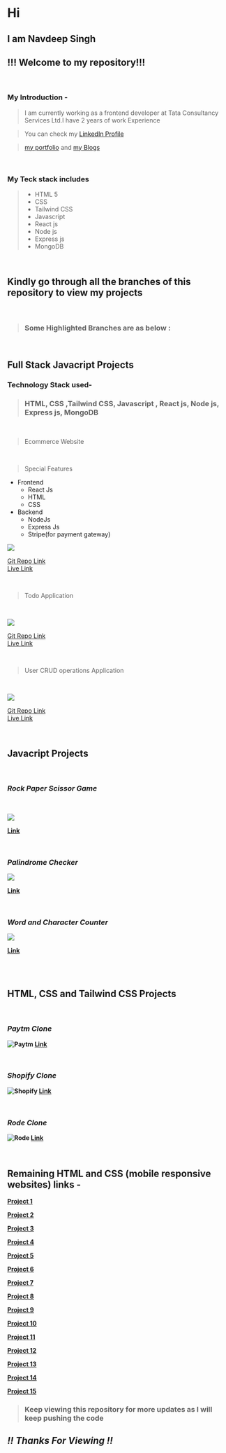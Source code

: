 # Hi 
##  I am <strong>Navdeep Singh </strong>

## !!! Welcome to my repository!!!
<br/>

### My Introduction -

>  I am currently working as a frontend developer at Tata Consultancy Services Ltd.I have 2 years of work Experience

> You can check my [LinkedIn Profile](https://www.linkedin.com/in/navdeep-singh-a9112313b/) 

> [my portfolio](https://navdeep-portfolio.netlify.app/) and [my Blogs](https://navdeep167.hashnode.dev/)

<br/>

### My Teck stack includes 


 > - HTML 5 
> - CSS 
> - Tailwind CSS
> - Javascript
> -  React js 
> -  Node js
> - Express js
> - MongoDB



<br/>

## Kindly  go through all the branches of this repository to view my projects
<br>

> ###  Some Highlighted Branches are as below :

<br>

##  <strong>Full Stack Javacript Projects</strong> 

### Technology Stack used-
> ###  HTML, CSS ,Tailwind CSS,  Javascript , React js, Node js, Express js, MongoDB

<br>

> Ecommerce Website

<br>

> Special Features

- Frontend
    - React Js
    - HTML
    - CSS
- Backend
    - NodeJs
    - Express Js
    - Stripe(for payment gateway)


![](./assets/SinghMobiles.PNG)

[Git Repo Link](https://github.com/NavdeepSingh16-98/ExpressQ9)
<br>
[Live Link](https://navdeep-ecommerce.netlify.app/)

<br>

> Todo Application

<br>

![](./assets/TodoSc.png)

[Git Repo Link](https://github.com/NavdeepSingh16-98/TodoAppFull)
<br>
[Live Link](https://navdeep-todo.netlify.app/signup)

<br>

> User CRUD operations Application

<br>

![](./assets/user-crud.png)

[Git Repo Link](https://github.com/NavdeepSingh16-98/iNeuronFulllStackJavascriptAssignments/tree/user-crud)
<br>
[Live Link](https://navdeep-user-crud.netlify.app/)

<br>

##  <strong>Javacript Projects</strong> 

<br>

### <em><strong> Rock Paper Scissor Game</em>
<br>

![](./assets/RockPaperScissor.png)

[Link](https://github.com/NavdeepSingh16-98/iNeuronFulllStackJavascriptAssignments/tree/rock-paper-scissor)

<br>

###   <em><strong>Palindrome Checker</strong></em>

![](./assets/palindrome.png)

<strong>[Link](https://github.com/NavdeepSingh16-98/iNeuronFulllStackJavascriptAssignments/tree/palindrome)

<br>


### <em><strong> Word and Character Counter</strong></em>

![](./assets/wordCount.png)

[Link](https://github.com/NavdeepSingh16-98/iNeuronFulllStackJavascriptAssignments/tree/wordcount)


<br>
<br>

## <strong> HTML, CSS and Tailwind CSS Projects</strong>

<br>

### <em><strong> Paytm Clone</strong></em>


![Paytm](./assets/MultiPaytm.png)
[Link](https://github.com/NavdeepSingh16-98/iNeuronFulllStackJavascriptAssignments/tree/paytm-clone)

<br>

### <em><strong> Shopify Clone </strong></em>


![Shopify](./assets/multiShopify.png)
[Link](https://github.com/NavdeepSingh16-98/iNeuronFulllStackJavascriptAssignments/tree/shopify-clone)


<br>

### <em><strong> Rode Clone </strong></em>


![Rode](./assets/multiRode.png)
[Link](https://github.com/NavdeepSingh16-98/iNeuronFulllStackJavascriptAssignments/tree/rode-clone)

<br>

## <strong>Remaining HTML and CSS (mobile responsive websites) links -</strong> 


[Project 1](https://github.com/NavdeepSingh16-98/iNeuronFulllStackJavascriptAssignments/tree/project1)

[Project 2](https://github.com/NavdeepSingh16-98/iNeuronFulllStackJavascriptAssignments/tree/project2)

[Project 3](https://github.com/NavdeepSingh16-98/iNeuronFulllStackJavascriptAssignments/tree/project3)

[Project 4](https://github.com/NavdeepSingh16-98/iNeuronFulllStackJavascriptAssignments/tree/project4)

[Project 5](https://github.com/NavdeepSingh16-98/iNeuronFulllStackJavascriptAssignments/tree/project5)

[Project 6](https://github.com/NavdeepSingh16-98/iNeuronFulllStackJavascriptAssignments/tree/project6)

[Project 7](https://github.com/NavdeepSingh16-98/iNeuronFulllStackJavascriptAssignments/tree/project7)

[Project 8](https://github.com/NavdeepSingh16-98/iNeuronFulllStackJavascriptAssignments/tree/project8)

[Project 9](https://github.com/NavdeepSingh16-98/iNeuronFulllStackJavascriptAssignments/tree/project9)

[Project 10](https://github.com/NavdeepSingh16-98/iNeuronFulllStackJavascriptAssignments/tree/project10)

[Project 11](https://github.com/NavdeepSingh16-98/iNeuronFulllStackJavascriptAssignments/tree/project11)

[Project 12](https://github.com/NavdeepSingh16-98/iNeuronFulllStackJavascriptAssignments/tree/project12)

[Project 13](https://github.com/NavdeepSingh16-98/iNeuronFulllStackJavascriptAssignments/tree/project13)

[Project 14](https://github.com/NavdeepSingh16-98/iNeuronFulllStackJavascriptAssignments/tree/project14)

[Project 15](https://github.com/NavdeepSingh16-98/iNeuronFulllStackJavascriptAssignments/tree/project15)




> ### Keep viewing this repository for more updates as I will keep pushing the code

## <em> !! Thanks For Viewing !! </em>
